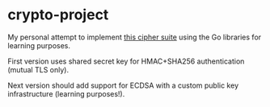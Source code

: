 crypto-project
==============

My personal attempt to implement [this cipher suite](https://ciphersuite.info/cs/TLS_ECDHE_ECDSA_WITH_CHACHA20_POLY1305_SHA256/) using the Go libraries for learning purposes.

First version uses shared secret key for HMAC+SHA256 authentication (mutual TLS only).

Next version should add support for ECDSA with a custom public key infrastructure (learning purposes!).
